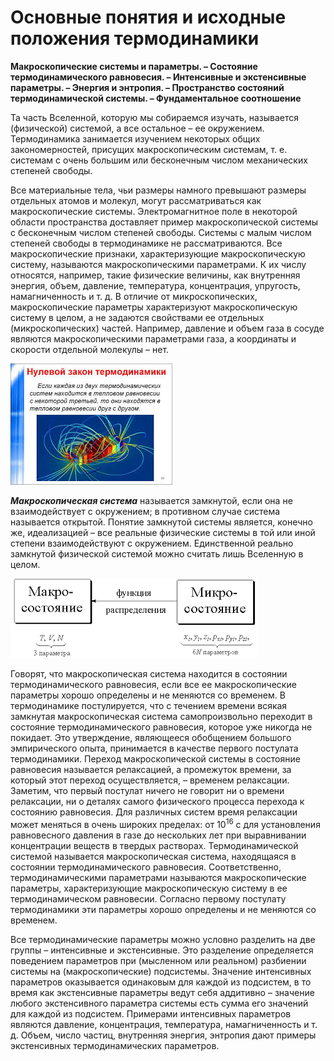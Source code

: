 
#  Основные понятия и исходные положения термодинамики
**Макроскопические системы и параметры. – Состояние термодинамического равновесия. – Интенсивные и экстенсивные параметры. – Энергия и энтропия. – Пространство состояний термодинамической системы. – Фундаментальное соотношение**

Та часть Вселенной, которую мы собираемся изучать, называется (физической) системой, а все остальное – ее окружением. Термодинамика занимается изучением некоторых общих закономерностей, присущих макроскопическим системам, т. е. системам с очень большим или бесконечным числом механических степеней свободы.

Все материальные тела, чьи размеры намного превышают размеры отдельных атомов и молекул, могут рассматриваться как макроскопические системы. Электромагнитное поле в некоторой области пространства доставляет пример макроскопической системы с бесконечным числом степеней свободы. Системы с малым числом степеней свободы в термодинамике не рассматриваются. Все макроскопические признаки, характеризующие макроскопическую систему, называются макроскопическими параметрами. К их числу относятся, например, такие физические величины, как внутренняя энергия, объем, давление, температура, концентрация, упругость, намагниченность и т. д.
В отличие от микроскопических, макроскопические параметры характеризуют макроскопическую систему в целом, а не задаются свойствами ее отдельных (микроскопических) частей. Например, давление и объем газа в сосуде являются макроскопическими параметрами газа, а координаты и скорости отдельной молекулы – нет. 

![](./images1/mol.jpg)


***Макроскопическая система*** называется замкнутой, если она не взаимодействует с окружением; в противном случае система называется открытой. Понятие замкнутой системы является, конечно же, идеализацией – все реальные физические системы в той или иной степени взаимодействуют с окружением. Единственной реально замкнутой физической системой можно считать лишь Вселенную в целом.

![](./images1/mol2.png)

Говорят, что макроскопическая система находится в состоянии термодинамического равновесия, если все ее макроскопические параметры хорошо определены и не меняются со временем. В термодинамике постулируется, что с течением времени всякая замкнутая макроскопическая система самопроизвольно переходит в состояние термодинамического равновесия, которое уже никогда не покидает. 
Это утверждение, являющееся обобщением большого эмпирического опыта, принимается в качестве первого постулата термодинамики. Переход макроскопической системы в состояние равновесия называется релаксацией, а промежуток времени, за который этот переход осуществляется, – временем релаксации. Заметим, что первый постулат ничего не говорит ни о времени релаксации, ни о деталях самого физического процесса перехода к состоянию равновесия. Для различных систем время релаксации может меняться в очень широких пределах: от $10^{16}$ c для установления равновесного давления в газе до нескольких лет при выравнивании концентрации веществ в твердых растворах. Термодинамической системой называется макроскопическая система, находящаяся в состоянии термодинамического равновесия. Соответственно, термодинамическими параметрами называются макроскопические параметры, характеризующие макроскопическую систему в ее термодинамическом равновесии.
Согласно первому постулату термодинамики эти параметры хорошо определены и не меняются со временем.

Все термодинамические параметры можно условно разделить на две группы – интенсивные и экстенсивные. Это разделение определяется поведением параметров при (мысленном или реальном) разбиении системы на (макроскопические) подсистемы. Значение интенсивных параметров оказывается одинаковым для каждой из подсистем, в то время как экстенсивные параметры ведут себя аддитивно – значение любого экстенсивного параметра системы есть сумма его значений для каждой из подсистем. Примерами интенсивных параметров являются давление, концентрация, температура, намагниченность и т. д. Объем, число частиц, внутренняя энергия, энтропия дают примеры экстенсивных термодинамических параметров.

  
